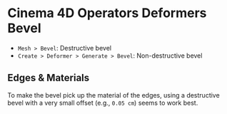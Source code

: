 # Cinema 4D Operators Deformers Bevel

- `Mesh > Bevel`: Destructive bevel
- `Create > Deformer > Generate > Bevel`: Non-destructive bevel

## Edges & Materials

To make the bevel pick up the material of the edges, using a destructive bevel with a very small offset (e.g., `0.05 cm`) seems to work best.
